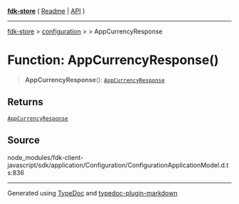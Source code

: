 [**fdk-store**](../../../README.md) ( [Readme](../../../README.md) \| [API](../../../API.md) )

---

[fdk-store](../../../API.md) > [configuration](../../README.md) > [<internal>](../README.md) > AppCurrencyResponse

# Function: AppCurrencyResponse()

> **AppCurrencyResponse**(): [`AppCurrencyResponse`](../type-aliases/type-alias.AppCurrencyResponse.md)

## Returns

[`AppCurrencyResponse`](../type-aliases/type-alias.AppCurrencyResponse.md)

## Source

node_modules/fdk-client-javascript/sdk/application/Configuration/ConfigurationApplicationModel.d.ts:836

---

Generated using [TypeDoc](https://typedoc.org/) and [typedoc-plugin-markdown](https://www.npmjs.com/package/typedoc-plugin-markdown)
